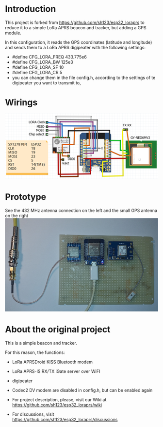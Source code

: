 # Introduction
This project is forked from https://github.com/sh123/esp32_loraprs to reduce it to a simple LoRa APRS beacon and tracker, but adding a GPS module.

In this configuration, it reads the GPS coordinates (latitude and longitude) and sends them to a LoRa APRS digipeater with the following settings:

- #define CFG_LORA_FREQ         433.775e6 
- #define CFG_LORA_BW           125e3
- #define CFG_LORA_SF           10
- #define CFG_LORA_CR           5
- you can change them in the file config.h, according to the settings of te digipeater you want to transmit to, 


# Wirings
![alt text](images/ESP32-SX1278-GPS.PNG)

# Prototype

See the 432 MHz antenna connection on the left and the small GPS antenna on the right
![alt text](images/esp32_loraprs_gps.PNG)

# About the original project

This is a simple beacon and tracker.


For this reason, the functions: 
- LoRa APRSDroid KISS Bluetooth modem
- LoRa APRS-IS RX/TX iGate server over WiFI
- digipeater
- Codec2 DV modem
are disabled in config.h, but can be enabled again 

- For project description, please, visit our Wiki at https://github.com/sh123/esp32_loraprs/wiki
- For discussions, visit https://github.com/sh123/esp32_loraprs/discussions
